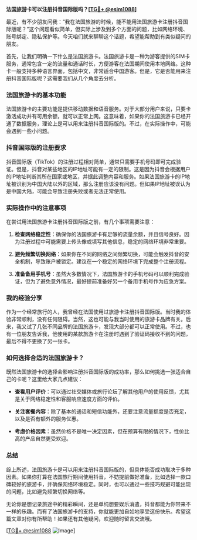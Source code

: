 **法国旅游卡可以注册抖音国际版吗？[[TG💪+ @esim1088](https://t.me/s/esim1088)]**

最近，有不少朋友问我：“我在法国旅游的时候，能不能用法国旅游卡注册抖音国际版呢？”这个问题看似简单，但实际上涉及到多个方面的问题，比如网络环境、账号绑定、隐私保护等。今天咱们就来聊聊这个话题，希望能帮助到有类似疑问的朋友。

首先，让我们明确一下什么是法国旅游卡。法国旅游卡是一种为游客提供的SIM卡服务，通常包含一定的流量和通话时长，方便游客在法国期间使用本地网络。这种卡一般支持多种语言界面，包括中文，非常适合中国游客。但是，它是否能用来注册抖音国际版呢？这需要我们从几个角度去分析。

### 法国旅游卡的基本功能

法国旅游卡的主要功能是提供移动数据和语音服务。对于大部分用户来说，只要卡激活成功并有可用余额，就可以正常上网。这意味着，如果你的法国旅游卡已经开通了数据服务，理论上是可以用来注册抖音国际版的。不过，在实际操作中，可能会遇到一些小问题。

### 抖音国际版的注册要求

抖音国际版（TikTok）的注册过程相对简单，通常只需要手机号码即可完成验证。但是，抖音对某些地区的IP地址可能有一定的限制。这是因为抖音会根据用户的IP地址判断其所在国家或地区，并据此调整内容和服务。如果法国旅游卡的IP地址被识别为中国大陆以外的区域，那么注册应该没有问题。但如果IP地址被误认为是中国大陆，可能会导致注册失败或者无法正常使用。

### 实际操作中的注意事项

在尝试用法国旅游卡注册抖音国际版之前，有几个事项需要注意：

1. **检查网络稳定性**：确保你的法国旅游卡有足够的流量余额，并且信号良好。因为注册过程中可能需要上传头像或填写其他信息，稳定的网络环境非常重要。
   
2. **避免频繁切换网络**：如果你在不同的网络之间频繁切换，可能会触发抖音的安全机制，导致账户被锁定。建议在一个稳定的网络环境下完成整个注册流程。

3. **准备备用手机号**：虽然大多数情况下，法国旅游卡的手机号码可以顺利完成验证，但为了避免意外情况，最好提前准备好另一个备用手机号作为应急方案。

### 我的经验分享

作为一个经常旅行的人，我曾经在法国使用过旅游卡注册抖音国际版。当时我的体验非常顺利，没有任何阻碍。当然，这也可能与我当时使用的旅游卡品牌有关。后来，我又试了几张不同品牌的法国旅游卡，发现大部分都可以正常使用。不过，也有一位朋友告诉我，他使用的某款旅游卡在注册时遇到了验证码接收不到的问题，最后不得不更换了另一张卡。

### 如何选择合适的法国旅游卡？

既然法国旅游卡的选择会影响注册抖音国际版的成功率，那么如何挑选一张适合自己的卡呢？这里给大家几点建议：

- **查看用户评价**：可以通过社交媒体或旅行论坛了解其他用户的使用反馈，尤其是关于网络稳定性和客服响应速度方面的评价。
  
- **关注套餐内容**：除了基本的通话和短信功能外，还要注意流量额度是否充足，以及是否有额外的服务优惠。

- **考虑价格因素**：虽然价格不是唯一决定因素，但在预算有限的情况下，性价比高的产品自然更受欢迎。

### 总结

综上所述，法国旅游卡是可以用来注册抖音国际版的，但具体能否成功取决于多种因素。如果你打算在法国旅行期间使用抖音，不妨提前做好准备，比如选择一款口碑较好的旅游卡，并确保网络环境稳定。同时，也可以通过一些技巧规避可能出现的问题，比如避免频繁切换网络等。

无论你是想记录旅途中的精彩瞬间，还是单纯想要娱乐消遣，抖音都能为你带来不一样的乐趣。而有了法国旅游卡的支持，你就能更加自如地享受这份快乐。希望这篇文章对你有所帮助！如果还有其他疑问，欢迎随时留言交流哦。

[[TG💪+ @esim1088](https://t.me/s/esim1088) ![Image](https://i.postimg.cc/4NQfJmqS/Snipaste-2025-05-13-00-14-12.png)]